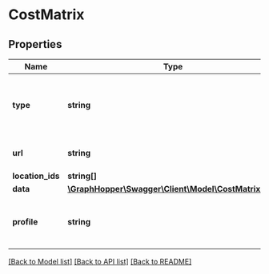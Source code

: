# CostMatrix

## Properties
Name | Type | Description | Notes
------------ | ------------- | ------------- | -------------
**type** | **string** | type of cost matrix, currently default or google are supported | [optional] 
**url** | **string** | URL of matrix service | [optional] 
**location_ids** | **string[]** |  | [optional] 
**data** | [**\GraphHopper\Swagger\Client\Model\CostMatrixData**](CostMatrixData.md) |  | [optional] 
**profile** | **string** | vehicle profile or empty if catch all fallback | [optional] 

[[Back to Model list]](../README.md#documentation-for-models) [[Back to API list]](../README.md#documentation-for-api-endpoints) [[Back to README]](../README.md)


